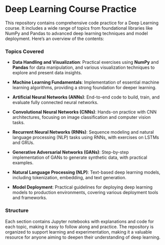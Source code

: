 # Deep Learning Course Practice

This repository contains comprehensive code practice for a Deep Learning course. It includes a wide range of topics from foundational libraries like NumPy and Pandas to advanced deep learning techniques and model deployment. Here’s an overview of the contents:

### Topics Covered

- **Data Handling and Visualization**: Practical exercises using **NumPy** and **Pandas** for data manipulation, and various visualization techniques to explore and present data insights.

- **Machine Learning Fundamentals**: Implementation of essential machine learning algorithms, providing a strong foundation for deeper learning.

- **Artificial Neural Networks (ANNs)**: End-to-end code to build, train, and evaluate fully connected neural networks.

- **Convolutional Neural Networks (CNNs)**: Hands-on practice with CNN architectures, focusing on image classification and computer vision tasks.

- **Recurrent Neural Networks (RNNs)**: Sequence modeling and natural language processing (NLP) tasks using RNNs, with exercises on LSTMs and GRUs.

- **Generative Adversarial Networks (GANs)**: Step-by-step implementation of GANs to generate synthetic data, with practical examples.

- **Natural Language Processing (NLP)**: Text-based deep learning models, including tokenization, embedding, and text generation.

- **Model Deployment**: Practical guidelines for deploying deep learning models to production environments, covering various deployment tools and frameworks.

### Structure

Each section contains Jupyter notebooks with explanations and code for each topic, making it easy to follow along and practice. The repository is organized to support learning and experimentation, making it a valuable resource for anyone aiming to deepen their understanding of deep learning.
